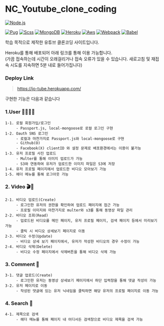 # NC_Youtube_clone_coding


[![Node.js](https://img.shields.io/badge/node->=14.0.0-339933?logo=nodedotjs&logoColor=white&style=for-the-badge)](https://nodejs.org/)  

[![Pug](https://img.shields.io/badge/pug-A86454?logo=pug&logoColor=white&style=for-the-badge)](https://pugjs.org/) 
[![Scss](https://img.shields.io/badge/scss-BF4080?logo=sass&logoColor=white&style=for-the-badge)](https://sass-lang.com/) 
[![MongoDB](https://img.shields.io/badge/mongodb-13AA52?logo=mongodb&logoColor=white&style=for-the-badge)](https://mongoosejs.com/) 
[![Heroku](https://img.shields.io/badge/heroku-79589F?logo=heroku&logoColor=white&style=for-the-badge)](https://www.heroku.com/) 
[![Aws](https://img.shields.io/badge/AWS_S3-E36509?logo=amazons3&logoColor=white&style=for-the-badge)](https://aws.amazon.com/ko/s3/)
[![Webpack](https://img.shields.io/badge/WebPack-5299C8?logo=webpack&logoColor=white&style=for-the-badge)](https://webpack.js.org/)
[![Babel](https://img.shields.io/badge/babel-F9DC3E?logo=babel&logoColor=black&style=for-the-badge)](https://webpack.js.org/)

학습 목적으로 제작한 유튜브 클론코딩 사이트입니다.

Heroku를 통해 배포되어 아래 링크를 통해 이용 가능합니다.  
(가끔 접속하는데 시간이 오래걸리거나 접속 오류가 있을 수 있습니다.  새로고침 및 재접속 시도를 지속하면 5분 내로 들어가집니다)

### Deploy Link
> https://jo-tube.herokuapp.com/

구현한 기능은 다음과 같습니다

### 1.User 🙍‍♂️🙍‍♀️
```
1-1. 로컬 회원가입/로그인
     - Passport.js, local-mongoose로 로컬 로그인 구현
1-2. Oauth SNS 로그인
     - 로컬과 마찬가지로 Passport.js와 local-mongoose로 구현
     - Github(O)
     - Facebook(X) clientID 와 설정 문제로 배포환경에서는 이용이 불가능
1-3. 유저 프로필 사진 업로드
     - Multer를 통해 이미지 업로드가 가능
     - S3와 연동하여 유저가 업로드한 이미지 파일은 S3에 저장
1-4. 유저 프로필 페이지에서 업로드한 비디오 모아보기 가능
1-5. 헤더 메뉴를 통해 로그아웃 가능
```

### 2. Video 🎬🎥
```
2-1. 비디오 업로드(Create)
     - 로그인한 유저의 권한을 확인하여 업로드 페이지에 접근 가능
     - 프로필 이미지와 마찬가지로 multer와 s3를 통해 동영상 파일 관리
2-2. 비디오 조회(Read)
     - 업로드된 비디오를 메인 페이지, 유저 프로필 페이지, 검색 페이지 등에서 미리보기 가능
     - 클릭 시 비디오 상세보기 페이지로 이동
2-3. 비디오 수정(Update)
     - 비디오 상세 보기 페이지에서, 유저가 작성한 비디오의 경우 수정이 가능
2-4. 비디오 삭제(Delete)
     - 비디오 수정 페이지에서 삭제버튼을 통해 비디오 삭제 가능
```

### 3. Comment 📝
```
3-1. 댓글 업로드(Create)
     - 로그인한 유저는 동영상 상세보기 페이지에서 하단 입력창을 통해 댓글 작성이 가능
3-2. 유저 페이지로 이동
     - 작성된 댓글에 있는 유저 닉네임을 클릭하면 해당 유저의 프로필 페이지로 이동 가능
```

### 4. Search 🔎
```
4-1. 제목으로 검색
     - 헤더 메뉴를 통해 페이지 내 어디서든 검색창으로 비디오 제목을 검색 가능
```

